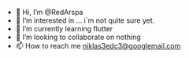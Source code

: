 - 👋 Hi, I’m @RedArspa
- 👀 I’m interested in ... i´m not quite sure yet.
- 🌱 I’m currently learning flutter
- 💞️ I’m looking to collaborate on nothing
- 📫 How to reach me niklas3edc3@googlemail.com

<!---
RedArspa/RedArspa is a ✨ special ✨ repository because its `README.md` (this file) appears on your GitHub profile.
You can click the Preview link to take a look at your changes.
--->
